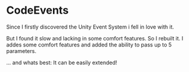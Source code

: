 # CodeEvents

Since I firstly discovered the Unity Event System i fell in love with it.

But I found it slow and lacking in some comfort features. So I rebuilt it. I addes some comfort features and added the ability to pass up to 5 parameters.

... and whats best: It can be easily extended!
